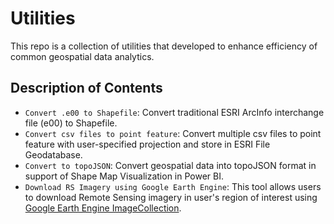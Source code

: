 # Utilities
This repo is a collection of utilities that developed to enhance efficiency of common geospatial data analytics. 

## Description of Contents
* `Convert .e00 to Shapefile`: Convert traditional ESRI ArcInfo interchange file (e00) to Shapefile.
* `Convert csv files to point feature`: Convert multiple csv files to point feature with user-specified projection and store in ESRI File Geodatabase.
* `Convert to topoJSON`: Convert geospatial data into topoJSON format in support of Shape Map Visualization in Power BI.
* `Download RS Imagery using Google Earth Engine`: This tool allows users to download Remote Sensing imagery in user's region of interest using [Google Earth Engine ImageCollection](https://developers.google.com/earth-engine/datasets/catalog).
